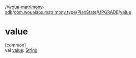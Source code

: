 //[woua-matrimony-sdk](../../../../index.md)/[com.woualabs.matrimony.type](../../index.md)/[PlanState](../index.md)/[UPGRADE](index.md)/[value](value.md)

# value

[common]\
val [value](value.md): [String](https://kotlinlang.org/api/latest/jvm/stdlib/kotlin/-string/index.html)
